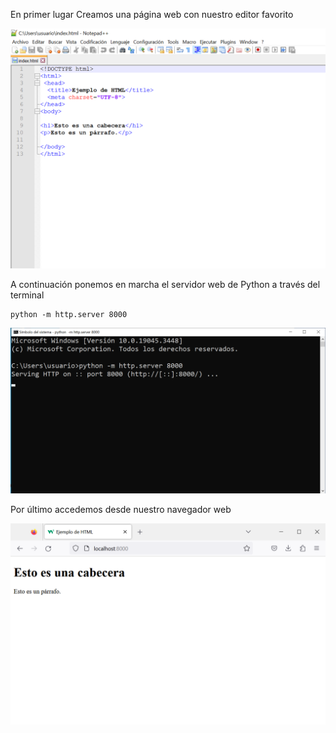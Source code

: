 En primer lugar Creamos una página web con nuestro editor favorito

![Screenshot1](/tema0/Screenshot_1.png)

A continuación ponemos en marcha el servidor web de Python a través del terminal

```
python -m http.server 8000
```

![Screenshot2](/tema0/Screenshot_2.png)

Por último accedemos desde nuestro navegador web

![Screenshot1](/tema0/Screenshot_3.png)
